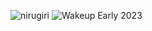 ![nirugiri](https://img.shields.io/static/v1?label=nirugiri&message=1296066&color=ff69b4)
![Wakeup Early 2023](https://img.shields.io/badge/Wakeup_Early_2023-9/12-blue)
